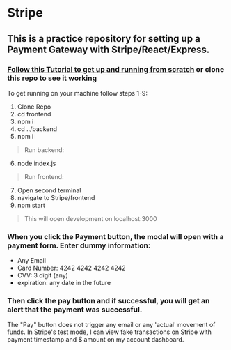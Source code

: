 # Stripe
## This is a practice repository for setting up a Payment Gateway with Stripe/React/Express.


### [Follow this Tutorial to get up and running from scratch](https://www.robinwieruch.de/react-express-stripe-payment/) or clone this repo to see it working


To get running on your machine follow steps 1-9:

1. Clone Repo
2. cd frontend
3. npm i
4. cd ../backend
5. npm i

> Run backend: 

6. node index.js

> Run frontend:

7. Open second terminal
8. navigate to Stripe/frontend
9. npm start

> This will open development on localhost:3000

### When you click the Payment button, the modal will open with a payment form. Enter dummy information:

- Any Email
- Card Number: 4242 4242 4242 4242
- CVV: 3 digit (any)
- expiration: any date in the future

### Then click the pay button and if successful, you will get an alert that the payment was successful.

The "Pay" button does not trigger any email or any 'actual' movement of funds. In Stripe's test mode, I can view fake transactions on Stripe with payment timestamp and $ amount on my account dashboard. 